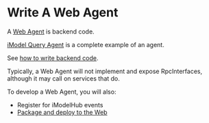 # Write A Web Agent

A [Web Agent](../learning/App.md#imodel-agents) is backend code.

[iModel Query Agent](https://github.com/imodeljs/imodel-query-agent) is a complete example of an agent.

See [how to write backend code](./backend/index.md).

Typically, a Web Agent will not implement and expose RpcInterfaces, although it may call on services that do.

To develop a Web Agent, you will also:

* Register for iModelHub events
* [Package and deploy to the Web](./PackageAndDeployToTheWeb.md)
